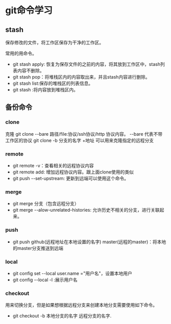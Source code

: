 # git命令学习

## stash

保存修改的文件，将工作区保存为干净的工作区。

常用的用命令。

- git stash apply: 恢复为保存文件的之前的内容，将其放到工作区中，stash列表内容不删除。
- git stash pop：将堆栈区内的内容取出来，并且stash内容进行删除。
- git stash list:保存的堆栈区的列表信息。
- git stash :将内容放到堆栈区内。

## 备份命令

### clone

克隆 git clone --bare 路径/file:协议/ssh协议/http 协议内容。 --bare 代表不带工作区的协议
git clone -b 分支的名字 +地址 可以用来克隆指定的远程分支
### remote

- git remote -v：查看相关的远程协议内容
- git remote add: 增加远程协议内容。跟上面clone使用的类似
- git push --set-upstream: 更新到远端可以使用这个命令。

### merge

- git merge 分支（包含远程分支）
- git merge --alow-unrelated-histories: 允许历史不相关的分支，进行关联起来。

### push

- git push  github(远程地址在本地设置的名字) master(远程的master)：将本地的master分支推送到远端

### local

- git config set --local user.name ="用户名"，设置本地用户
- git config --local -l :展示用户名

### checkout

用来切换分支，但是如果想根据远程分支来创建本地分支需要使用如下命令。

- git checkout -b 本地分支的名字 远程分支的名字.
